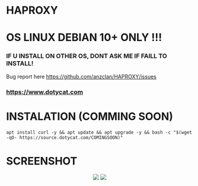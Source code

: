 # HAPROXY

# OS LINUX DEBIAN 10+ ONLY !!!
### IF U INSTALL ON OTHER OS, DONT ASK ME IF FAILL TO INSTALL!

Bug report here https://github.com/anzclan/HAPROXY/issues

### https://www.dotycat.com

# INSTALATION (COMMING SOON)
<pre><code>apt install curl -y && apt update && apt upgrade -y && bash -c "$(wget -qO- https://source.dotycat.com/COMINGSOON)"</code></pre>

# SCREENSHOT
<p align="center">
  <img src="https://raw.githubusercontent.com/anzclan/HAPROXY/main/photo_2023-01-19_23-03-30.jpg">
  <img src="https://raw.githubusercontent.com/anzclan/HAPROXY/main/photo_2023-01-19_23-03-29.jpg">
</p>


